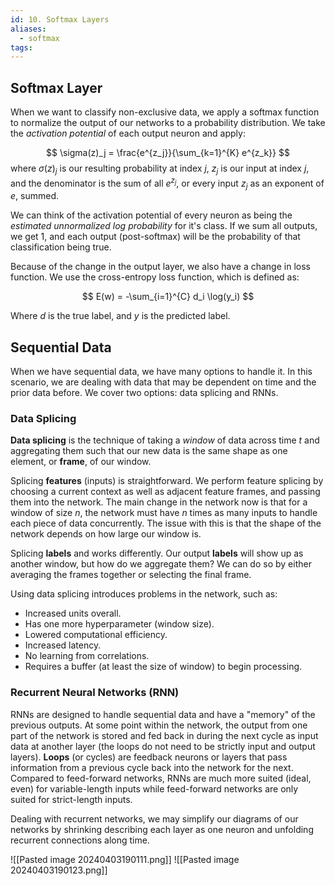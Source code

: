 ```yaml
---
id: 10. Softmax Layers
aliases:
  - softmax
tags:
---
```


## Softmax Layer

When we want to classify non-exclusive data, we apply a softmax function to normalize the output of our networks to a probability distribution. We take the _activation potential_ of each output neuron and apply:

$$
\sigma(z)_j = \frac{e^{z_j}}{\sum_{k=1}^{K} e^{z_k}}
$$
where $\sigma(z)_j$ is our resulting probability at index $j$, $z_j$ is our input at index $j$, and the denominator is the sum of all $e^{z_j}$, or every input $z_j$ as an exponent of $e$, summed. 

We can think of the activation potential of every neuron as being the *estimated unnormalized log probability* for it's class. If we sum all outputs, we get 1, and each output (post-softmax) will be the probability of that classification being true. 

Because of the change in the output layer, we also have a change in loss function. We use the cross-entropy loss function, which is defined as:

$$
E(w) = -\sum_{i=1}^{C} d_i \log(y_i)
$$

Where $d$ is the true label, and $y$ is the predicted label.

## Sequential Data

When we have sequential data, we have many options to handle it. In this scenario, we are dealing with data that may be dependent on time and the prior data before. We cover two options: data splicing and RNNs. 

### Data Splicing

**Data splicing** is the technique of taking a *window* of data across time $t$ and aggregating them such that our new data is the same shape as one element, or **frame**, of our window. 

Splicing **features** (inputs) is straightforward. We perform feature splicing by choosing a current context as well as adjacent feature frames, and passing them into the network. The main change in the network now is that for a window of size $n$, the network must have $n$ times as many inputs to handle each piece of data concurrently. The issue with this is that the shape of the network depends on how large our window is. 

Splicing **labels** and works differently. Our output **labels** will show up as another window, but how do we aggregate them? We can do so by either averaging the frames together or selecting the final frame. 

Using data splicing introduces problems in the network, such as:
- Increased units overall. 
- Has one more hyperparameter (window size). 
- Lowered computational efficiency. 
- Increased latency. 
- No learning from correlations. 
- Requires a buffer (at least the size of window) to begin processing. 

### Recurrent Neural Networks (RNN)

RNNs are designed to handle sequential data and have a "memory" of the previous outputs. At some point within the network, the output from one part of the network is stored and fed back in during the next cycle as input data at another layer (the loops do not need to be strictly input and output layers). **Loops** (or cycles) are feedback neurons or layers that pass information from a previous cycle back into the network for the next.  Compared to feed-forward networks, RNNs are much more suited (ideal, even) for variable-length inputs while feed-forward networks are only suited for strict-length inputs.

Dealing with recurrent networks, we may simplify our diagrams of our networks by shrinking describing each layer as one neuron and unfolding recurrent connections along time. 

![[Pasted image 20240403190111.png]]
![[Pasted image 20240403190123.png]]